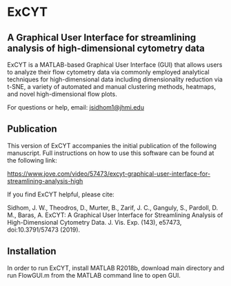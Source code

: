 # ExCYT

## A Graphical User Interface for streamlining analysis of high-dimensional cytometry data

ExCYT is a MATLAB-based Graphical User Interface (GUI) that allows users to analyze their flow cytometry data 
via commonly employed analytical techniques for high-dimensional data including dimensionality reduction via t-SNE,
a variety of automated and manual clustering methods, heatmaps, and novel high-dimensional flow plots.

For questions or help, email: jsidhom1@jhmi.edu

## Publication

This version of ExCYT accompanies the initial publication of the following manuscript. Full instructions
on how to use this software can be found at the following link:

https://www.jove.com/video/57473/excyt-graphical-user-interface-for-streamlining-analysis-high

If you find ExCYT helpful, please cite:

Sidhom, J. W., Theodros, D., Murter, B., Zarif, J. C., Ganguly, S., Pardoll, D. M., Baras, A. 
ExCYT: A Graphical User Interface for Streamlining Analysis of High-Dimensional Cytometry Data. 
J. Vis. Exp. (143), e57473, doi:10.3791/57473 (2019).

## Installation

In order to run ExCYT, install MATLAB R2018b, download main directory and run
FlowGUI.m from the MATLAB command line to open GUI.
